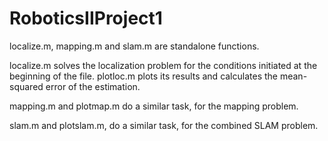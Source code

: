 # RoboticsIIProject1

localize.m, mapping.m and slam.m are standalone functions.

localize.m solves the localization problem for the conditions initiated at the beginning of the file.
plotloc.m plots its results and calculates the mean-squared error of the estimation.

mapping.m and plotmap.m do a similar task, for the mapping problem.

slam.m and plotslam.m, do a similar task, for the combined SLAM problem.

